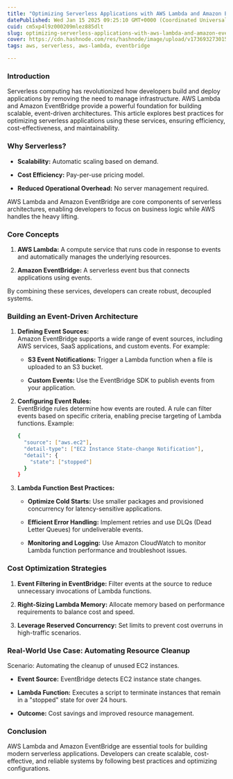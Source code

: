 ```yaml
---
title: "Optimizing Serverless Applications with AWS Lambda and Amazon EventBridge"
datePublished: Wed Jan 15 2025 09:25:10 GMT+0000 (Coordinated Universal Time)
cuid: cm5xp4l9z000209mlez885dlt
slug: optimizing-serverless-applications-with-aws-lambda-and-amazon-eventbridge
cover: https://cdn.hashnode.com/res/hashnode/image/upload/v1736932730156/7083beab-2c6d-454d-a542-7516297d336a.jpeg
tags: aws, serverless, aws-lambda, eventbridge

---
```


### **Introduction**

Serverless computing has revolutionized how developers build and deploy applications by removing the need to manage infrastructure. AWS Lambda and Amazon EventBridge provide a powerful foundation for building scalable, event-driven architectures. This article explores best practices for optimizing serverless applications using these services, ensuring efficiency, cost-effectiveness, and maintainability.

### **Why Serverless?**

* **Scalability:** Automatic scaling based on demand.
    
* **Cost Efficiency:** Pay-per-use pricing model.
    
* **Reduced Operational Overhead:** No server management required.
    

AWS Lambda and Amazon EventBridge are core components of serverless architectures, enabling developers to focus on business logic while AWS handles the heavy lifting.

### **Core Concepts**

1. **AWS Lambda:** A compute service that runs code in response to events and automatically manages the underlying resources.
    
2. **Amazon EventBridge:** A serverless event bus that connects applications using events.
    

By combining these services, developers can create robust, decoupled systems.

### **Building an Event-Driven Architecture**

1. **Defining Event Sources:**  
    Amazon EventBridge supports a wide range of event sources, including AWS services, SaaS applications, and custom events. For example:
    
    * **S3 Event Notifications:** Trigger a Lambda function when a file is uploaded to an S3 bucket.
        
    * **Custom Events:** Use the EventBridge SDK to publish events from your application.
        
2. **Configuring Event Rules:**  
    EventBridge rules determine how events are routed. A rule can filter events based on specific criteria, enabling precise targeting of Lambda functions. Example:
    
    ```bash
    {
      "source": ["aws.ec2"],
      "detail-type": ["EC2 Instance State-change Notification"],
      "detail": {
        "state": ["stopped"]
      }
    }
    ```
    
3. **Lambda Function Best Practices:**
    
    * **Optimize Cold Starts:** Use smaller packages and provisioned concurrency for latency-sensitive applications.
        
    * **Efficient Error Handling:** Implement retries and use DLQs (Dead Letter Queues) for undeliverable events.
        
    * **Monitoring and Logging:** Use Amazon CloudWatch to monitor Lambda function performance and troubleshoot issues.
        

### **Cost Optimization Strategies**

1. **Event Filtering in EventBridge:** Filter events at the source to reduce unnecessary invocations of Lambda functions.
    
2. **Right-Sizing Lambda Memory:** Allocate memory based on performance requirements to balance cost and speed.
    
3. **Leverage Reserved Concurrency:** Set limits to prevent cost overruns in high-traffic scenarios.
    

### **Real-World Use Case: Automating Resource Cleanup**

Scenario: Automating the cleanup of unused EC2 instances.

* **Event Source:** EventBridge detects EC2 instance state changes.
    
* **Lambda Function:** Executes a script to terminate instances that remain in a "stopped" state for over 24 hours.
    
* **Outcome:** Cost savings and improved resource management.
    

### **Conclusion**

AWS Lambda and Amazon EventBridge are essential tools for building modern serverless applications. Developers can create scalable, cost-effective, and reliable systems by following best practices and optimizing configurations.